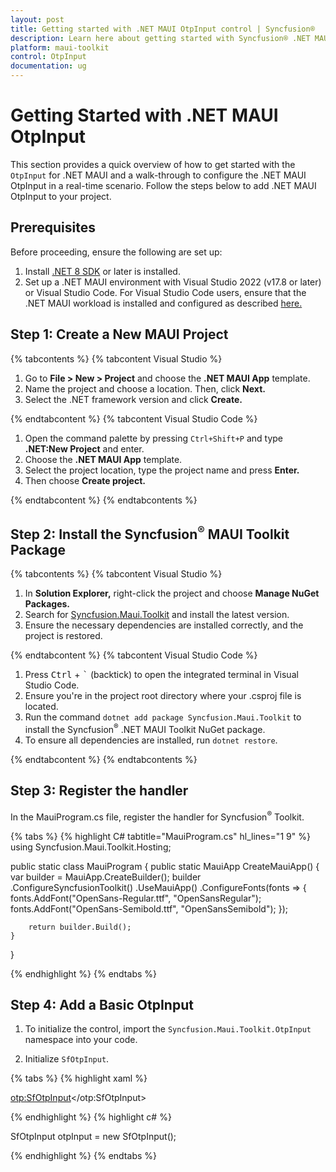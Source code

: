 ```yaml
---
layout: post
title: Getting started with .NET MAUI OtpInput control | Syncfusion®
description: Learn here about getting started with Syncfusion® .NET MAUI OtpInput (SfOtpInput) control in your cross-platform applications.
platform: maui-toolkit
control: OtpInput
documentation: ug
---
```


# Getting Started with .NET MAUI OtpInput

This section provides a quick overview of how to get started with the `OtpInput` for .NET MAUI and a walk-through to configure the .NET MAUI OtpInput in a real-time scenario. Follow the steps below to add .NET MAUI OtpInput to your project.

## Prerequisites

Before proceeding, ensure the following are set up:

1. Install [.NET 8 SDK](https://dotnet.microsoft.com/en-us/download/dotnet/8.0) or later is installed.
2. Set up a .NET MAUI environment with Visual Studio 2022 (v17.8 or later) or Visual Studio Code. For Visual Studio Code users, ensure that the .NET MAUI workload is installed and configured as described [here.](https://learn.microsoft.com/en-us/dotnet/maui/get-started/installation?view=net-maui-8.0&tabs=visual-studio-code)

## Step 1: Create a New MAUI Project

{% tabcontents %}
{% tabcontent Visual Studio %}

1. Go to **File > New > Project** and choose the **.NET MAUI App** template.
2. Name the project and choose a location. Then, click **Next.**
3. Select the .NET framework version and click **Create.**

{% endtabcontent %}
{% tabcontent Visual Studio Code %}

1. Open the command palette by pressing `Ctrl+Shift+P` and type **.NET:New Project** and enter.
2. Choose the **.NET MAUI App** template.
3. Select the project location, type the project name and press **Enter.**
4. Then choose **Create project.**

{% endtabcontent %}
{% endtabcontents %}

## Step 2: Install the Syncfusion<sup>®</sup> MAUI Toolkit Package

{% tabcontents %}
{% tabcontent Visual Studio %}

1. In **Solution Explorer,** right-click the project and choose **Manage NuGet Packages.**
2. Search for [Syncfusion.Maui.Toolkit](https://www.nuget.org/packages/Syncfusion.Maui.Toolkit/) and install the latest version.
3. Ensure the necessary dependencies are installed correctly, and the project is restored.

{% endtabcontent %}
{% tabcontent Visual Studio Code %}

1. Press <kbd>Ctrl</kbd> + <kbd>`</kbd> (backtick) to open the integrated terminal in Visual Studio Code.
2. Ensure you're in the project root directory where your .csproj file is located.
3. Run the command `dotnet add package Syncfusion.Maui.Toolkit` to install the Syncfusion<sup>®</sup> .NET MAUI Toolkit NuGet package.
4. To ensure all dependencies are installed, run `dotnet restore`.

{% endtabcontent %}
{% endtabcontents %}

## Step 3: Register the handler

In the MauiProgram.cs file, register the handler for Syncfusion<sup>®</sup> Toolkit.

{% tabs %}
{% highlight C# tabtitle="MauiProgram.cs" hl_lines="1 9" %}
using Syncfusion.Maui.Toolkit.Hosting;

public static class MauiProgram
{
    public static MauiApp CreateMauiApp()
    {
        var builder = MauiApp.CreateBuilder();
        builder
            .ConfigureSyncfusionToolkit()
            .UseMauiApp<App>()
            .ConfigureFonts(fonts =>
            {
                fonts.AddFont("OpenSans-Regular.ttf", "OpenSansRegular");
                fonts.AddFont("OpenSans-Semibold.ttf", "OpenSansSemibold");
            });

        return builder.Build();
    }
}

{% endhighlight %}
{% endtabs %} 

## Step 4: Add a Basic OtpInput

1. To initialize the control, import the `Syncfusion.Maui.Toolkit.OtpInput` namespace into your code.

2. Initialize `SfOtpInput`.

{% tabs %}
{% highlight xaml %}

<otp:SfOtpInput></otp:SfOtpInput>

{% endhighlight %}
{% highlight c# %}

SfOtpInput otpInput = new SfOtpInput();

{% endhighlight %}
{% endtabs %}